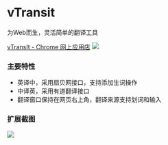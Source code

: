 # vTransit
为Web而生，灵活简单的翻译工具

[vTransIt - Chrome 网上应用店](https://chrome.google.com/webstore/detail/vtransit/nilaminkjakoilnafcbdpgoidfobgdfd)
<a href="https://chrome.google.com/webstore/detail/vtransit/nilaminkjakoilnafcbdpgoidfobgdfd"><img src="https://camo.githubusercontent.com/334b4f665751356b1f4afb758f8ddde55b9c71b8/68747470733a2f2f7261772e6769746875622e636f6d2f476f6f676c654368726f6d652f6368726f6d652d6170702d73616d706c65732f6d61737465722f74727969746e6f77627574746f6e5f736d616c6c2e706e67" border="0" /></a>

### 主要特性

* 英译中，采用扇贝网接口，支持添加生词操作
* 中译英，采用有道翻译接口
* 翻译窗口保持在网页右上角，翻译来源支持划词和输入

### 扩展截图
![](http://ww2.sinaimg.cn/large/4e5d3ea7jw1f74yyqjhf0j20hs0b4gnb.jpg)

